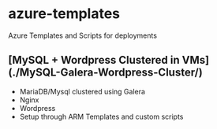 # azure-templates
Azure Templates and Scripts for deployments

## [MySQL + Wordpress Clustered in VMs] (./MySQL-Galera-Wordpress-Cluster/)
* MariaDB/Mysql clustered using Galera
* Nginx
* Wordpress
* Setup through ARM Templates and custom scripts